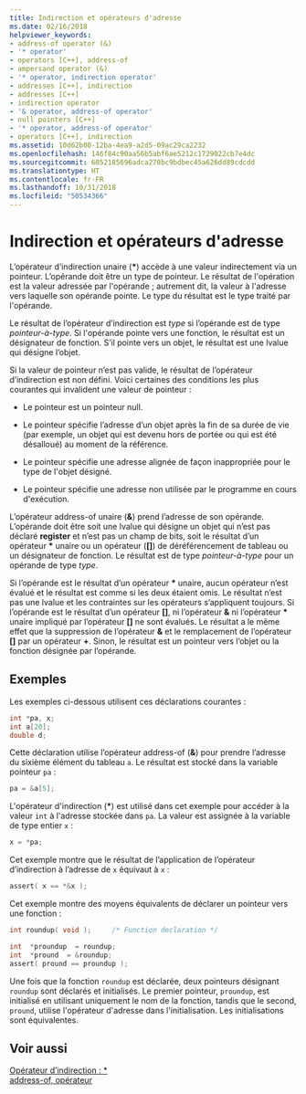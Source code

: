 ```yaml
---
title: Indirection et opérateurs d'adresse
ms.date: 02/16/2018
helpviewer_keywords:
- address-of operator (&)
- '* operator'
- operators [C++], address-of
- ampersand operator (&)
- '* operator, indirection operator'
- addresses [C++], indirection
- addresses [C++]
- indirection operator
- '& operator, address-of operator'
- null pointers [C++]
- '* operator, address-of operator'
- operators [C++], indirection
ms.assetid: 10d62b00-12ba-4ea9-a2d5-09ac29ca2232
ms.openlocfilehash: 146f84c90aa56b5abf6ae5212c1729022cb7e4dc
ms.sourcegitcommit: 6052185696adca270bc9bdbec45a626dd89cdcdd
ms.translationtype: HT
ms.contentlocale: fr-FR
ms.lasthandoff: 10/31/2018
ms.locfileid: "50534366"
---
```

# <a name="indirection-and-address-of-operators"></a>Indirection et opérateurs d'adresse

L’opérateur d’indirection unaire (__&#42;__) accède à une valeur indirectement via un pointeur. L’opérande doit être un type de pointeur. Le résultat de l'opération est la valeur adressée par l'opérande ; autrement dit, la valeur à l'adresse vers laquelle son opérande pointe. Le type du résultat est le type traité par l'opérande.

Le résultat de l’opérateur d’indirection est *type* si l’opérande est de type *pointeur-à-type*. Si l'opérande pointe vers une fonction, le résultat est un désignateur de fonction. S’il pointe vers un objet, le résultat est une lvalue qui désigne l’objet.

Si la valeur de pointeur n’est pas valide, le résultat de l’opérateur d’indirection est non défini. Voici certaines des conditions les plus courantes qui invalident une valeur de pointeur :

- Le pointeur est un pointeur null.

- Le pointeur spécifie l’adresse d’un objet après la fin de sa durée de vie (par exemple, un objet qui est devenu hors de portée ou qui est été désalloué) au moment de la référence.

- Le pointeur spécifie une adresse alignée de façon inappropriée pour le type de l'objet désigné.

- Le pointeur spécifie une adresse non utilisée par le programme en cours d'exécution.

L’opérateur address-of unaire (**&**) prend l’adresse de son opérande. L’opérande doit être soit une lvalue qui désigne un objet qui n’est pas déclaré __register__ et n’est pas un champ de bits, soit le résultat d’un opérateur __&#42;__ unaire ou un opérateur (__&#91;&#93;__) de déréférencement de tableau ou un désignateur de fonction. Le résultat est de type *pointeur-à-type* pour un opérande de type *type*.

Si l’opérande est le résultat d’un opérateur __&#42;__ unaire, aucun opérateur n’est évalué et le résultat est comme si les deux étaient omis. Le résultat n’est pas une lvalue et les contraintes sur les opérateurs s’appliquent toujours. Si l’opérande est le résultat d’un opérateur __&#91;&#93;__, ni l’opérateur __&__ ni l’opérateur __&#42;__ unaire impliqué par l’opérateur __&#91;&#93;__ ne sont évalués. Le résultat a le même effet que la suppression de l’opérateur __&__ et le remplacement de l’opérateur __&#91;&#93;__ par un opérateur __+__. Sinon, le résultat est un pointeur vers l’objet ou la fonction désignée par l’opérande.

## <a name="examples"></a>Exemples

Les exemples ci-dessous utilisent ces déclarations courantes :

```C
int *pa, x;
int a[20];
double d;
```

Cette déclaration utilise l’opérateur address-of (**&**) pour prendre l’adresse du sixième élément du tableau `a`. Le résultat est stocké dans la variable pointeur `pa` :

```C
pa = &a[5];
```

L'opérateur d'indirection (__&#42;__) est utilisé dans cet exemple pour accéder à la valeur `int` à l'adresse stockée dans `pa`. La valeur est assignée à la variable de type entier `x` :

```C
x = *pa;
```

Cet exemple montre que le résultat de l’application de l’opérateur d’indirection à l’adresse de `x` équivaut à `x` :

```C
assert( x == *&x );
```

Cet exemple montre des moyens équivalents de déclarer un pointeur vers une fonction :

```C
int roundup( void );     /* Function declaration */

int  *proundup  = roundup;
int  *pround  = &roundup;
assert( pround == proundup );
```

Une fois que la fonction `roundup` est déclarée, deux pointeurs désignant `roundup` sont déclarés et initialisés. Le premier pointeur, `proundup`, est initialisé en utilisant uniquement le nom de la fonction, tandis que le second, `pround`, utilise l'opérateur d'adresse dans l'initialisation. Les initialisations sont équivalentes.

## <a name="see-also"></a>Voir aussi

[Opérateur d’indirection : &#42;](../cpp/indirection-operator-star.md)<br/>
[address-of, opérateur](../cpp/address-of-operator-amp.md)
